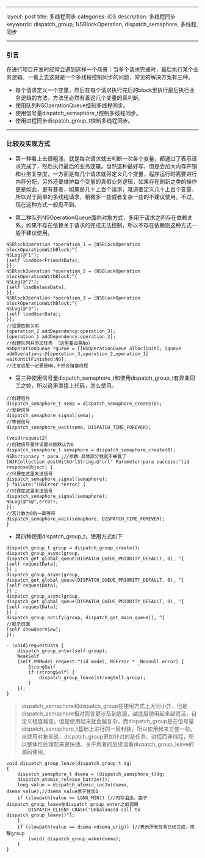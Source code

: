 ---
layout: post
title:  多线程同步
categories: iOS
description: 多线程同步
keywords: dispatch_group, NSBlockOperation, dispatch_semaphore, 多线程, 同步

----

### 引言

在进行项目开发时经常会遇到这样一个场景：当多个请求完成时，最后执行某个业务逻辑。一看上去这就是一个多线程控制同步的问题，常见的解决方案有三种。

* 每个请求定义一个变量，然后在每个请求执行完后的block里执行最后执行业务逻辑的方法，方法里必然有着这几个变量的真判断。
* 使用队列NSOperationQueue控制多线程同步。
* 使用信号量dispatch_semaphore_t控制多线程同步。
* 使用进程同步dispatch_group_t控制多线程同步。

----

### 比较及实现方式

*  第一种看上去很粗浅，就是每次请求就去判断一次各个变量，都通过了表示请求完成了，然后执行最后的业务逻辑。当然这种最好写，但是会加大内存开销和业务复杂度，一方面是有几个请求就得定义几个变量，程序运行时需要进行内存分配，另外还要维护每个变量的真假业务逻辑，如果存在刷新之类的操作更是如此，更有甚者，如果是几十上百个请求，难道要定义几十上百个变量，所以对于简单的多线程请求，稍微多一些或者复杂一些的不建议使用。不过，现在这种方式一般见不到。

* 第二种队列NSOperationQueue面向对象方式，多用于请求之间存在依赖关系，如果不存在依赖关于请求的完成无法控制，所以不存在依赖则这种方式一般不建议使用。

```
NSBlockOperation *operation_1 = [NSBlockOperation blockOperationWithBlock:^{
NSLog(@"1");
[self loadUserFriendsData];
}];
NSBlockOperation *operation_2 = [NSBlockOperation blockOperationWithBlock:^{
NSLog(@"2");
[self loadBalaceData];
}];
NSBlockOperation *operation_3 = [NSBlockOperation blockOperationWithBlock:^{
NSLog(@"3");
[self loadUserData];
}];
//设置依赖关系
[operation_2 addDependency:operation_3];
[operation_1 addDependency:operation_2];
//创建队列并添加任务 （这里要设置No）
NSOperationQueue *queue = [[NSOperationQueue alloc]init]; [queue addOperations:@[operation_3,operation_2,operation_1] waitUntilFinished:NO];
//注意这里一定要是No,不然会阻塞线程
```

*  第三种使用信号量dispatch_semaphore_t和使用dispatch_group_t有异曲同工之妙，所以这里直接上代码，怎么使用。

```
//创建信号
dispatch_semaphore_t sema = dispatch_semaphore_create(0);
//发射信号
dispatch_semaphore_signal(sema);
//等待信号
dispatch_semaphore_wait(sema, DISPATCH_TIME_FOREVER);
```

```
(void)request2{
//创建信号量并设置计数默认为0
dispatch_semaphore_t semaphore = dispatch_semaphore_create(0);
NSDictionary * para ;//参数 具体部分我就不暴露了
[WJFCollection postWithUrlString:@"url" Parameter:para success:^(id responseObject) {
//只要在这里发送信号
dispatch_semaphore_signal(semaphore);
} failure:^(NSError *error) {
//只要在这里发送信号
dispatch_semaphore_signal(semaphore);
NSLog(@"%@",error);
}];
//若计数为0则一直等待
dispatch_semaphore_wait(semaphore, DISPATCH_TIME_FOREVER);
}
```

*  第四种使用dispatch_group_t，使用方式如下

```
dispatch_group_t group = dispatch_group_create();
dispatch_group_async(group, dispatch_get_global_queue(DISPATCH_QUEUE_PRIORITY_DEFAULT, 0), ^{
[self requestData];
}) ;
dispatch_group_async(group, dispatch_get_global_queue(DISPATCH_QUEUE_PRIORITY_DEFAULT, 0), ^{
[self requestData];
}) ;
dispatch_group_async(group, dispatch_get_global_queue(DISPATCH_QUEUE_PRIORITY_DEFAULT, 0), ^{
[self requestData];
}) ;
dispatch_group_notify(group, dispatch_get_main_queue(), ^{
//展示页面
[self showUserView];
});
```

```
- (void)requestData {
    dispatch_group_enter(self.group);
    WeakSelf
    [self.VMModel request:^(id model, NSError * _Nonnull error) {
        StrongSelf
        if (strongSelf) {
            dispatch_group_leave(strongSelf.group);
        }
    }];
}
```

>  dispatch_semaphore和dispatch_group在使用方式上大同小异，但是dispatch_semaphore相对而言更涉及到底层，越底层使用起来越灵活，自定义程度越高，但是使用起来就会越复杂，而dispatch_group是在信号量dispatch_semaphore_t基础上进行的一层封装，所以使用起来方便一些。从使用对象来说，dispatch_group更加针对的是任务、进程而非线程，所以整体性处理起来更快捷。关于两者的层级请看dispatch_group_leave的源码使用。

```
void dispatch_group_leave(dispatch_group_t dg)
{
    dispatch_semaphore_t dsema = (dispatch_semaphore_t)dg;
    dispatch_atomic_release_barrier();
    long value = dispatch_atomic_inc2o(dsema, dsema_value);//dsema_value原子性加1
    if (slowpath(value == LONG_MIN)) {//内存溢出，由于dispatch_group_leave在dispatch_group_enter之前调用
        DISPATCH_CLIENT_CRASH("Unbalanced call to dispatch_group_leave()");
    }
    if (slowpath(value == dsema->dsema_orig)) {//表示所有任务已经完成，唤醒group
        (void)_dispatch_group_wake(dsema);
    }
}
```
